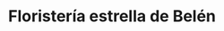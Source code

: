 ---
title: "Floristería estrella de Belén"
url: /barcelona/floristeria-estrella-de-belen/
shop: floristería
---